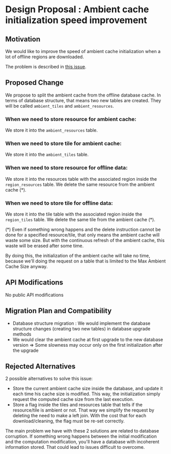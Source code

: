 # Design Proposal : Ambient cache initialization speed improvement

## Motivation

We would like to improve the speed of ambient cache initialization when a lot of offline regions are downloaded.

The problem is described in [this issue](https://github.com/track-asia/trackasia-native/issues/1815).

## Proposed Change

We propose to split the ambient cache from the offline database cache.
In terms of database structure, that means two new tables are created. They will be called `ambient_tiles` and `ambient_resources`.

### When we need to store resource for ambient cache:

We store it into the `ambient_resources` table.

### When we need to store tile for ambient cache:

We store it into the `ambient_tiles` table.

### When we need to store resource for offline data:

We store it into the resources table with the associated region inside the `region_resources` table.
We delete the same resource from the ambient cache (*).

### When we need to store tile for offline data:

We store it into the tile table with the associated region inside the `region_tiles` table.
We delete the same tile from the ambient cache (*).

(*) Even if something wrong happens and the delete instruction cannot be done for a specified resource/tile, that only means the ambient cache will waste some size.
But with the continuous refresh of the ambient cache, this waste will be erased after some time.

By doing this, the initialization of the ambient cache will take no time, because we'll doing the request on a table that is limited to the Max Ambient Cache Size anyway.

## API Modifications

No public API modifications

## Migration Plan and Compatibility

- Database structure migration : We would implement the database structure changes (creating two new tables) in database upgrade methods
- We would clear the ambient cache at first upgrade to the new database version => Some slowness may occur only on the first initialization after the upgrade

## Rejected Alternatives

2 possible alternatives to solve this issue:

- Store the current ambient cache size inside the database, and update it each time his cache size is modified. This way, the initialization simply request the computed cache size from the last execution.
- Store a flag inside the tiles and resources table that tells if the resource/tile is ambient or not. That way we simplify the request by deleting the need to make a left join. With the cost that for each download/cleaning, the flag must be re-set correctly.

The main problem we have with these 2 solutions are related to database corruption. If something wrong happens between the initial modification and the computation modification, you'll have a database with incoherent information stored. That could lead to issues difficult to overcome.
